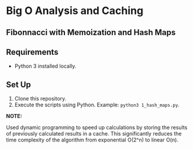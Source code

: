 # Big O Analysis and Caching
## Fibonnacci with Memoization and Hash Maps

## Requirements

- Python 3 installed locally.

## Set Up

1. Clone this repository.
2. Execute the scripts using Python. Example: `python3 1_hash_maps.py`.

**NOTE:**

Used dynamic programming to speed up calculations by storing the results of previously calculated results in a cache. This significantly reduces the time complexity of the algorithm from exponential O(2^n) to linear O(n).
